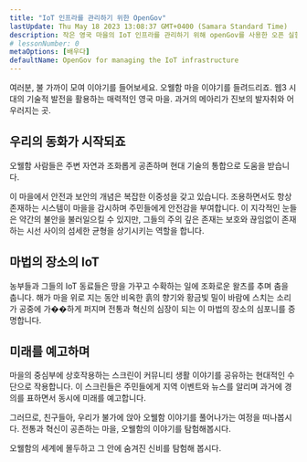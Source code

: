 ```yaml
---
title: "IoT 인프라를 관리하기 위한 OpenGov"
lastUpdate: Thu May 18 2023 13:08:37 GMT+0400 (Samara Standard Time)
description: 작은 영국 마을의 IoT 인프라를 관리하기 위해 openGov를 사용한 오픈 실험.
# lessonNumber: 0
metaOptions: [배우다]
defaultName: OpenGov for managing the IoT infrastructure
---
```


<LessonVideo :videos="[{src: 'https://crustipfs.info/ipfs/QmXBrymdTnMPDDxqjxFW6ciKayeCM9VaQVru895xtqjFQn', type: 'webm'}]" />

<RoboAcademyText fWeight="500">
여러분, 불 가까이 모여 이야기를 들어보세요. 오웰함 마을 이야기를 들려드리죠. 웹3 시대의 기술적 발전을 활용하는 매력적인 영국 마을. 과거의 메아리가 진보의 발자취와 어우러지는 곳.
</RoboAcademyText>

## 우리의 동화가 시작되죠

오웰함 사람들은 주변 자연과 조화롭게 공존하며 현대 기술의 통합으로 도움을 받습니다.

이 마을에서 안전과 보안의 개념은 복잡한 이중성을 갖고 있습니다. 조용하면서도 항상 존재하는 시스템이 마을을 감시하며 주민들에게 안전감을 부여합니다. 이 지각적인 눈들은 약간의 불안을 불러일으킬 수 있지만, 그들의 주의 깊은 존재는 보호와 끊임없이 존재하는 시선 사이의 섬세한 균형을 상기시키는 역할을 합니다.

## 마법의 장소의 IoT

농부들과 그들의 IoT 동료들은 땅을 가꾸고 수확하는 일에 조화로운 왈츠를 추며 춤을 춥니다. 해가 마을 위로 지는 동안 비옥한 흙의 향기와 황금빛 밀이 바람에 스치는 소리가 공중에 가��하게 퍼지며 전통과 혁신의 심장이 되는 이 마법의 장소의 심포니를 증명합니다.

## 미래를 예고하며

마을의 중심부에 상호작용하는 스크린이 커뮤니티 생활 이야기를 공유하는 현대적인 수단으로 작용합니다. 이 스크린들은 주민들에게 지역 이벤트와 뉴스를 알리며 과거에 경의를 표하면서 동시에 미래를 예고합니다.

<RoboAcademyText>
그러므로, 친구들아, 우리가 불가에 앉아 오웰함 이야기를 풀어나가는 여정을 떠나봅시다. 전통과 혁신이 공존하는 마을, 오웰함의 이야기를 탐험해봅시다.

오웰함의 세계에 몰두하고 그 안에 숨겨진 신비를 탐험해 봅시다.
</RoboAcademyText>